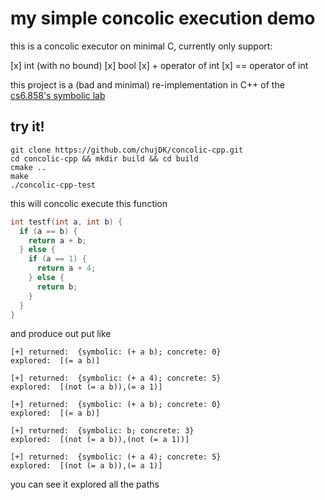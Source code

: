 # my simple concolic execution demo

this is a concolic executor on minimal C, currently only support:

[x] int (with no bound)
[x] bool
[x] + operator of int
[x] == operator of int

this project is a (bad and minimal) re-implementation in C++ of the [cs6.858's symbolic lab](https://github.com/lxs137/MIT6.858/tree/master/lab3)

## try it!
```
git clone https://github.com/chujDK/concolic-cpp.git
cd concolic-cpp && mkdir build && cd build
cmake ..
make
./concolic-cpp-test
```

this will concolic execute this function

```c
int testf(int a, int b) {
  if (a == b) {
    return a + b;
  } else {
    if (a == 1) {
      return a + 4;
    } else {
      return b;
    }
  }
}
```

and produce out put like

```
[+] returned:  {symbolic: (+ a b); concrete: 0} 
explored:  [(= a b)]
 
[+] returned:  {symbolic: (+ a 4); concrete: 5} 
explored:  [(not (= a b)),(= a 1)]
 
[+] returned:  {symbolic: (+ a b); concrete: 0} 
explored:  [(= a b)]
 
[+] returned:  {symbolic: b; concrete: 3} 
explored:  [(not (= a b)),(not (= a 1))]
 
[+] returned:  {symbolic: (+ a 4); concrete: 5} 
explored:  [(not (= a b)),(= a 1)]
```

you can see it explored all the paths
